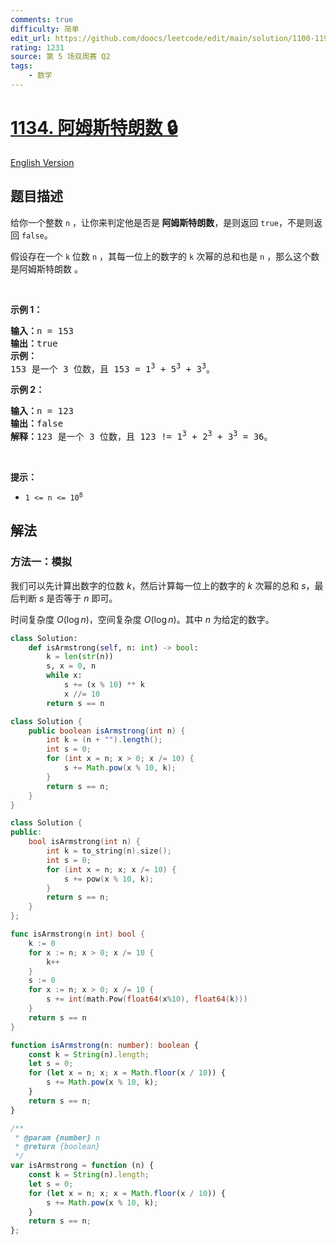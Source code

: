 ```yaml
---
comments: true
difficulty: 简单
edit_url: https://github.com/doocs/leetcode/edit/main/solution/1100-1199/1134.Armstrong%20Number/README.md
rating: 1231
source: 第 5 场双周赛 Q2
tags:
    - 数学
---
```


# [1134. 阿姆斯特朗数 🔒](https://leetcode.cn/problems/armstrong-number)

[English Version](/solution/1100-1199/1134.Armstrong%20Number/README_EN.md)

## 题目描述

<!-- 这里写题目描述 -->

<p>给你一个整数 <code>n</code>&nbsp;，让你来判定他是否是<strong>&nbsp;</strong><strong>阿姆斯特朗数</strong>，是则返回 <code>true</code>，不是则返回 <code>false</code>。</p>

<p>假设存在一个 <code>k</code> 位数 <code>n</code>&nbsp;，其每一位上的数字的 <code>k</code> 次幂的总和也是 <code>n</code>&nbsp;，那么这个数是阿姆斯特朗数 。</p>

<p>&nbsp;</p>

<p><strong>示例 1：</strong></p>

<pre>
<strong>输入：</strong>n = 153
<strong>输出：</strong>true
<strong>示例： </strong>
153 是一个 3 位数，且 153 = 1<sup>3</sup> + 5<sup>3</sup> + 3<sup>3</sup>。
</pre>

<p><strong>示例 2：</strong></p>

<pre>
<strong>输入：</strong>n = 123
<strong>输出：</strong>false
<strong>解释：</strong>123 是一个 3 位数，且 123 != 1<sup>3</sup> + 2<sup>3</sup> + 3<sup>3</sup> = 36。
</pre>

<p>&nbsp;</p>

<p><strong>提示：</strong></p>

<ul>
	<li><code>1 &lt;= n &lt;= 10<sup>8</sup></code></li>
</ul>

## 解法

### 方法一：模拟

我们可以先计算出数字的位数 $k$，然后计算每一位上的数字的 $k$ 次幂的总和 $s$，最后判断 $s$ 是否等于 $n$ 即可。

时间复杂度 $O(\log n)$，空间复杂度 $O(\log n)$。其中 $n$ 为给定的数字。

<!-- tabs:start -->

```python
class Solution:
    def isArmstrong(self, n: int) -> bool:
        k = len(str(n))
        s, x = 0, n
        while x:
            s += (x % 10) ** k
            x //= 10
        return s == n
```

```java
class Solution {
    public boolean isArmstrong(int n) {
        int k = (n + "").length();
        int s = 0;
        for (int x = n; x > 0; x /= 10) {
            s += Math.pow(x % 10, k);
        }
        return s == n;
    }
}
```

```cpp
class Solution {
public:
    bool isArmstrong(int n) {
        int k = to_string(n).size();
        int s = 0;
        for (int x = n; x; x /= 10) {
            s += pow(x % 10, k);
        }
        return s == n;
    }
};
```

```go
func isArmstrong(n int) bool {
	k := 0
	for x := n; x > 0; x /= 10 {
		k++
	}
	s := 0
	for x := n; x > 0; x /= 10 {
		s += int(math.Pow(float64(x%10), float64(k)))
	}
	return s == n
}
```

```ts
function isArmstrong(n: number): boolean {
    const k = String(n).length;
    let s = 0;
    for (let x = n; x; x = Math.floor(x / 10)) {
        s += Math.pow(x % 10, k);
    }
    return s == n;
}
```

```js
/**
 * @param {number} n
 * @return {boolean}
 */
var isArmstrong = function (n) {
    const k = String(n).length;
    let s = 0;
    for (let x = n; x; x = Math.floor(x / 10)) {
        s += Math.pow(x % 10, k);
    }
    return s == n;
};
```

<!-- tabs:end -->

<!-- end -->
